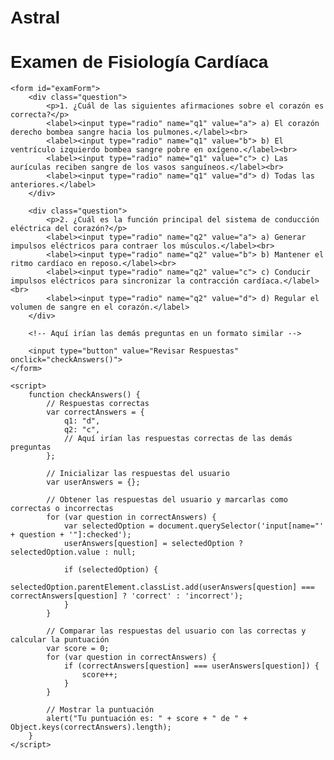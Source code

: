 # Astral
<!DOCTYPE html>
<html lang="es">
<head>
    <meta charset="UTF-8">
    <title>Examen de Fisiología Cardíaca</title>
    <style>
        body {
            font-family: Arial, sans-serif;
            padding: 20px;
        }
        .question {
            margin-bottom: 20px;
        }
        .correct {
            color: green;
        }
        .incorrect {
            color: red;
        }
    </style>
</head>
<body>
    <h1>Examen de Fisiología Cardíaca</h1>

    <form id="examForm">
        <div class="question">
            <p>1. ¿Cuál de las siguientes afirmaciones sobre el corazón es correcta?</p>
            <label><input type="radio" name="q1" value="a"> a) El corazón derecho bombea sangre hacia los pulmones.</label><br>
            <label><input type="radio" name="q1" value="b"> b) El ventrículo izquierdo bombea sangre pobre en oxígeno.</label><br>
            <label><input type="radio" name="q1" value="c"> c) Las aurículas reciben sangre de los vasos sanguíneos.</label><br>
            <label><input type="radio" name="q1" value="d"> d) Todas las anteriores.</label>
        </div>
        
        <div class="question">
            <p>2. ¿Cuál es la función principal del sistema de conducción eléctrica del corazón?</p>
            <label><input type="radio" name="q2" value="a"> a) Generar impulsos eléctricos para contraer los músculos.</label><br>
            <label><input type="radio" name="q2" value="b"> b) Mantener el ritmo cardíaco en reposo.</label><br>
            <label><input type="radio" name="q2" value="c"> c) Conducir impulsos eléctricos para sincronizar la contracción cardíaca.</label><br>
            <label><input type="radio" name="q2" value="d"> d) Regular el volumen de sangre en el corazón.</label>
        </div>
        
        <!-- Aquí irían las demás preguntas en un formato similar -->
        
        <input type="button" value="Revisar Respuestas" onclick="checkAnswers()">
    </form>
    
    <script>
        function checkAnswers() {
            // Respuestas correctas
            var correctAnswers = {
                q1: "d",
                q2: "c",
                // Aquí irían las respuestas correctas de las demás preguntas
            };
            
            // Inicializar las respuestas del usuario
            var userAnswers = {};
            
            // Obtener las respuestas del usuario y marcarlas como correctas o incorrectas
            for (var question in correctAnswers) {
                var selectedOption = document.querySelector('input[name="' + question + '"]:checked');
                userAnswers[question] = selectedOption ? selectedOption.value : null;
                
                if (selectedOption) {
                    selectedOption.parentElement.classList.add(userAnswers[question] === correctAnswers[question] ? 'correct' : 'incorrect');
                }
            }
            
            // Comparar las respuestas del usuario con las correctas y calcular la puntuación
            var score = 0;
            for (var question in correctAnswers) {
                if (correctAnswers[question] === userAnswers[question]) {
                    score++;
                }
            }
            
            // Mostrar la puntuación
            alert("Tu puntuación es: " + score + " de " + Object.keys(correctAnswers).length);
        }
    </script>
</body>
</html>
